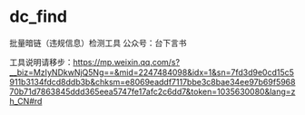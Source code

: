 # dc_find
批量暗链（违规信息）检测工具
公众号：台下言书

工具说明请移步：https://mp.weixin.qq.com/s?__biz=MzIyNDkwNjQ5Ng==&mid=2247484098&idx=1&sn=7fd3d9e0cd15c5911b3134fdcd8ddb3b&chksm=e8069eaddf7117bbe3c8bae34ee97b69f596870b71d7863845ddd365eea5747fe17afc2c6dd7&token=1035630080&lang=zh_CN#rd
